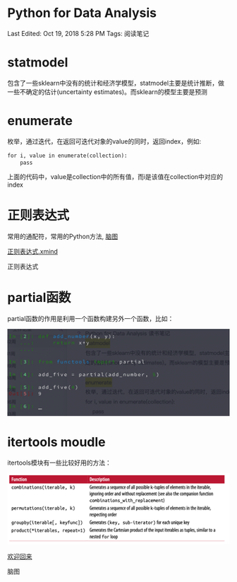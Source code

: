 # Python for Data Analysis

Last Edited: Oct 19, 2018 5:28 PM
Tags: 阅读笔记

# statmodel

包含了一些sklearn中没有的统计和经济学模型，statmodel主要是统计推断，做一些不确定的估计(uncertainty estimates)。而sklearn的模型主要是预测

# enumerate

枚举，通过迭代，在返回可迭代对象的value的同时，返回index，例如:

    for i, value in enumerate(collection):
        pass

上面的代码中，value是collection中的所有值，而i是该值在collection中对应的index

# 正则表达式

常用的通配符，常用的Python方法, [脑图](https://app.yinxiang.com/shard/s72/nl/16799747/f32845ad-ee66-4228-8de7-ef1265134a51/)

[正则表达式.xmind](-284db2b2-8e71-4210-b012-f961617a7de1.xmind)

[](https://app.yinxiang.com/shard/s72/nl/16799747/f32845ad-ee66-4228-8de7-ef1265134a51/)

正则表达式

# partial函数

partial函数的作用是利用一个函数构建另外一个函数，比如：

![](Untitled-75e2e4d5-f3c2-418b-b75c-7644f7960b0b.png)

# itertools moudle

itertools模块有一些比较好用的方法：

![](Untitled-c43ffa2d-40fc-4540-829b-6dcba2bc1caa.png)

[欢迎回来](https://app.yinxiang.com/shard/s72/nl/16799747/7dd951a8-1e55-41a4-9473-064315b85488/)

脑图